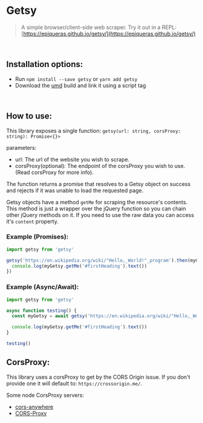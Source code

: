 # Getsy
> A simple browser/client-side web scraper.
> Try it out in a REPL:
[https://epiqueras.github.io/getsy/](https://epiqueras.github.io/getsy/)

<br />

## Installation options:
+ Run `npm install --save getsy` or `yarn add getsy`
+ Download the [umd](https://github.com/epiqueras/getsy/releases/download/v0.6.1/getsy.js) build and link it using a script tag

<br />

## How to use:
This library exposes a single function:
`getsy(url: string, corsProxy: string): Promise<{}>`

parameters:
+ url: The url of the website you wish to scrape.
+ corsProxy(optional): The endpoint of the corsProxy you wish to use. (Read corsProxy for more info).

The function returns a promise that resolves to a Getsy object on success and rejects if it was unable to load the requested page.

Getsy objects have a method `getMe` for scraping the resource's contents. This method is just a wrapper over the jQuery function so you can chain other jQuery methods on it. If you need to use the raw data you can access it's `content` property.

### Example (Promises):

```js
import getsy from 'getsy'

getsy('https://en.wikipedia.org/wiki/"Hello,_World!"_program').then(myGetsy => {
  console.log(myGetsy.getMe('#firstHeading').text())
})
```

### Example (Async/Await):

```js
import getsy from 'getsy'

async function testing() {
  const myGetsy = await getsy('https://en.wikipedia.org/wiki/"Hello,_World!"_program')

  console.log(myGetsy.getMe('#firstHeading').text())
}

testing()
```

## CorsProxy:
This library uses a corsProxy to get by the CORS Origin issue.
If you don't provide one it will default to: `https://crossorigin.me/`.

Some node CorsProxy servers:
+ [cors-anywhere](https://github.com/Rob--W/cors-anywhere)
+ [CORS-Proxy](https://github.com/gr2m/CORS-Proxy)
